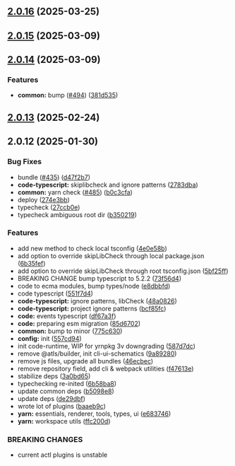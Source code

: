 ## [2.0.16](https://github.com/atls/raijin/compare/@atls/code-typescript@2.0.15...@atls/code-typescript@2.0.16) (2025-03-25)

## [2.0.15](https://github.com/atls/raijin/compare/@atls/code-typescript@2.0.14...@atls/code-typescript@2.0.15) (2025-03-09)

## [2.0.14](https://github.com/atls/raijin/compare/@atls/code-typescript@2.0.13...@atls/code-typescript@2.0.14) (2025-03-09)

### Features

- **common:** bump ([#494](https://github.com/atls/raijin/issues/494)) ([381d535](https://github.com/atls/raijin/commit/381d5357c2818e157330933edb9256936d251ca3))

## [2.0.13](https://github.com/atls/raijin/compare/@atls/code-typescript@2.0.12...@atls/code-typescript@2.0.13) (2025-02-24)

## 2.0.12 (2025-01-30)

### Bug Fixes

- bundle ([#435](https://github.com/atls/raijin/issues/435)) ([d47f2b7](https://github.com/atls/raijin/commit/d47f2b72c7038339a5df54702ec0af5a9cd5f886))
- **code-typescript:** skiplibcheck and ignore patterns ([2783dba](https://github.com/atls/raijin/commit/2783dba005b9f3e90dc954bf82b53c9ffa4f5f2a))
- **common:** yarn check ([#485](https://github.com/atls/raijin/issues/485)) ([b0c3cfa](https://github.com/atls/raijin/commit/b0c3cfad8f559c55691ca733c7a3a7b3cd00c4d8))
- deploy ([274e3bb](https://github.com/atls/raijin/commit/274e3bb74343a3bae1afbc8fb3947cb62d7f1f89))
- typecheck ([27ccb0e](https://github.com/atls/raijin/commit/27ccb0ef63898afd00b830952914e060b8dd5593))
- typecheck ambiguous root dir ([b350219](https://github.com/atls/raijin/commit/b3502198bb6ed94c785549afc97d5b20e937b160))

### Features

- add new method to check local tsconfig ([4e0e58b](https://github.com/atls/raijin/commit/4e0e58b31ea33f064ebe062c8b6e3f70cebba40a))
- add option to override skipLibCheck through local package.json ([6b35fef](https://github.com/atls/raijin/commit/6b35fef23135c1dfa014995f18112f3dd7a7eddf))
- add option to override skipLibCheck through root tsconfig.json ([5bf25ff](https://github.com/atls/raijin/commit/5bf25ff715d2e6f7096544a19955099a53407ff2))
- BREAKING CHANGE bump typescript to 5.2.2 ([73f56d4](https://github.com/atls/raijin/commit/73f56d4670a0df3183bc29518cbabc238c03c352))
- code to ecma modules, bump types/node ([e8dbbfd](https://github.com/atls/raijin/commit/e8dbbfd6891ef59fbd40cb978792f5f6b2642f11))
- code typescript ([551f7d4](https://github.com/atls/raijin/commit/551f7d4e4e578c219bf0b6f03a1d749067fc7c51))
- **code-typescript:** ignore patterns, libCheck ([48a0826](https://github.com/atls/raijin/commit/48a0826330c17182e58f4d93998ed00d7940519f))
- **code-typescript:** project ignore patterns ([bcf85fc](https://github.com/atls/raijin/commit/bcf85fc55ee0289b04afb7019876f7f1bf4541bb))
- **code:** events typescript ([df67a3f](https://github.com/atls/raijin/commit/df67a3f31bcc4545f74f313c5015dbc6d9dedc63))
- **code:** preparing esm migration ([85d6702](https://github.com/atls/raijin/commit/85d6702f217df0e0e6e978a98599d1cb1a61f87c))
- **common:** bump to minor ([775c630](https://github.com/atls/raijin/commit/775c630061f91970a65e34afabeea8d029e02176))
- **config:** init ([557cd94](https://github.com/atls/raijin/commit/557cd9458c527b060e02316bc35469e208a800f2))
- init code-runtime, WIP for yrnpkg 3v downgrading ([587d7dc](https://github.com/atls/raijin/commit/587d7dc75c6b08c2a4b0a0b4bf380939de83a6c3))
- remove @atls/builder, init cli-ui-schematics ([9a89280](https://github.com/atls/raijin/commit/9a892802fc3571f5ca46da67dcd10dcdc016e476))
- remove js files, upgrade all bundles ([46ecbec](https://github.com/atls/raijin/commit/46ecbec27339babc3c0c894b29c544e6c554e7b2))
- remove repository field, add cli & webpack utilities ([f47613e](https://github.com/atls/raijin/commit/f47613e9784e9eea86ed98e712198b000ca5766d))
- stabilize deps ([3a0bd65](https://github.com/atls/raijin/commit/3a0bd65071d207c2cb22cfe05b664d37d5f7a4c9))
- typechecking re-inited ([6b58ba8](https://github.com/atls/raijin/commit/6b58ba842ca4e02d17a00ad084b37dfed096e5be))
- update common deps ([b5098e8](https://github.com/atls/raijin/commit/b5098e843c0153a476c16ae8607ba2b598accb60))
- update deps ([de29dbf](https://github.com/atls/raijin/commit/de29dbffcc0c1b9cf081825987e733352b1761a7))
- wrote lot of plugins ([baaeb9c](https://github.com/atls/raijin/commit/baaeb9ca7c42471c53113ec2abdcece5340ec235))
- **yarn:** essentials, renderer, tools, types, ui ([e683746](https://github.com/atls/raijin/commit/e683746e203e1d8486c1f4d92d9d9d8f785f84ee))
- **yarn:** workspace utils ([ffc200d](https://github.com/atls/raijin/commit/ffc200d0f0cf6444fe9053a7f046a5d039f79177))

### BREAKING CHANGES

- current actl plugins is unstable
